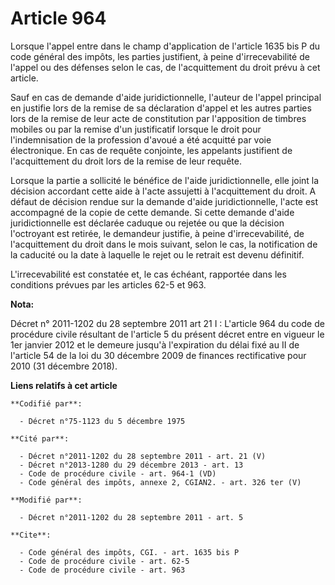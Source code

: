 # Article 964

Lorsque l'appel entre dans le champ d'application de l'article 1635 bis P du code général des impôts, les parties justifient,
à peine d'irrecevabilité de l'appel ou des défenses selon le cas, de l'acquittement du droit prévu à cet article. 

Sauf en cas de demande d'aide juridictionnelle, l'auteur de l'appel principal en justifie lors de la remise de sa déclaration
d'appel et les autres parties lors de la remise de leur acte de constitution par l'apposition de timbres mobiles ou par la
remise d'un justificatif lorsque le droit pour l'indemnisation de la profession d'avoué a été acquitté par voie électronique.
En cas de requête conjointe, les appelants justifient de l'acquittement du droit lors de la remise de leur requête. 

Lorsque la partie a sollicité le bénéfice de l'aide juridictionnelle, elle joint la décision accordant cette aide à l'acte
assujetti à l'acquittement du droit. A défaut de décision rendue sur la demande d'aide juridictionnelle, l'acte est
accompagné de la copie de cette demande. Si cette demande d'aide juridictionnelle est déclarée caduque ou rejetée ou que la
décision l'octroyant est retirée, le demandeur justifie, à peine d'irrecevabilité, de l'acquittement du droit dans le mois
suivant, selon le cas, la notification de la caducité ou la date à laquelle le rejet ou le retrait est devenu définitif. 

L'irrecevabilité est constatée et, le cas échéant, rapportée dans les conditions prévues par les articles 62-5 et 963.

**Nota:**

Décret n° 2011-1202 du 28 septembre 2011 art 21 I : L'article 964 du code de procédure civile résultant de l'article 5 du
présent décret entre en vigueur le 1er janvier 2012 et le demeure jusqu'à l'expiration du délai fixé au II de l'article 54 de
la loi du 30 décembre 2009 de finances rectificative pour 2010 (31 décembre 2018).

**Liens relatifs à cet article**

	**Codifié par**:

	  - Décret n°75-1123 du 5 décembre 1975

	**Cité par**:

	  - Décret n°2011-1202 du 28 septembre 2011 - art. 21 (V)
	  - Décret n°2013-1280 du 29 décembre 2013 - art. 13
	  - Code de procédure civile - art. 964-1 (VD)
	  - Code général des impôts, annexe 2, CGIAN2. - art. 326 ter (V)

	**Modifié par**:

	  - Décret n°2011-1202 du 28 septembre 2011 - art. 5

	**Cite**:

	  - Code général des impôts, CGI. - art. 1635 bis P
	  - Code de procédure civile - art. 62-5
	  - Code de procédure civile - art. 963
